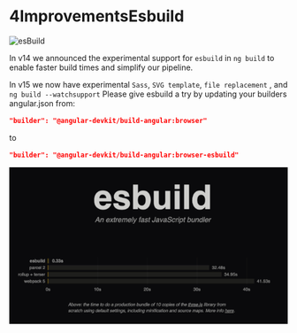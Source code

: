 # 4ImprovementsEsbuild

![esBuild](https://miro.medium.com/v2/resize:fit:720/0*QnnRKdHVrJc_q_29)

In v14 we announced the experimental support for `esbuild` in `ng build` to enable faster build times and simplify our pipeline.

In v15 we now have experimental `Sass`, `SVG template`, `file replacement` , and `ng build --watchsupport` Please give esbuild a try by updating your builders angular.json from:

```json
"builder": "@angular-devkit/build-angular:browser"
```
to

```json
"builder": "@angular-devkit/build-angular:browser-esbuild"
```

![alt text](image.png)